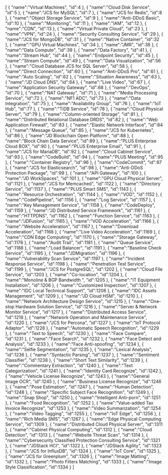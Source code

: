 [
	{
		"name":"Virtual Machines",
		"id":4
	},
	{
		"name":"Cloud Disk Service",
		"id":5
	},
	{
		"name":"JCS for  MySQL",
		"id":7
	},
	{
		"name":"JCS for Redis",
		"id":8
	},
	{
		"name":"Object Storage Service",
		"id":9
	},
	{
		"name":"Anti-DDoS Basic",
		"id":10
	},
	{
		"name":"Monitoring",
		"id":11
	},
	{
		"name":"IAM",
		"id":12
	},
	{
		"name":"CDN",
		"id":13
	},
	{
		"name":"Virtual Private Cloud",
		"id":23
	},
	{
		"name":"VPN",
		"id":24
	},
	{
		"name":"Security Consulting Service",
		"id":29
	},
	{
		"name":"JCS for MongoDB",
		"id":31
	},
	{
		"name":"Native Container",
		"id":32
	},
	{
		"name":"GPU Virtual Machines",
		"id":34
	},
	{
		"name":"JMR",
		"id":38
	},
	{
		"name":"Data Compute",
		"id":39
	},
	{
		"name":"Data Factory",
		"id":41
	},
	{
		"name":"Stream Hub",
		"id":44
	},
	{
		"name":"Endpoint Security",
		"id":45
	},
	{
		"name":"Stream Compute",
		"id":49
	},
	{
		"name":"Data Visualization",
		"id":56
	},
	{
		"name":"Cloud Database JCS for SQL Server",
		"id":58
	},
	{
		"name":"Direct Connection",
		"id":60
	},
	{
		"name":"Anti-DDoS Pro",
		"id":61
	},
	{
		"name":"Auto Scaling",
		"id":62
	},
	{
		"name":"Situation Awareness",
		"id":63
	},
	{
		"name":"JD Cloud DNS",
		"id":64
	},
	{
		"name":"Live Video",
		"id":67
	},
	{
		"name":"Application Security Gateway",
		"id":68
	},
	{
		"name":"DevOps",
		"id":70
	},
	{
		"name":"NAT Gateway",
		"id":71
	},
	{
		"name":"Media Processing Service",
		"id":72
	},
	{
		"name":"NF1 ADC",
		"id":73
	},
	{
		"name":"Data Integration",
		"id":75
	},
	{
		"name":"Availability Group",
		"id":76
	},
	{
		"name":"IoT Hub",
		"id":77
	},
	{
		"name":"TiDB Service",
		"id":78
	},
	{
		"name":"Cloud Physical Server",
		"id":79
	},
	{
		"name":"Column-oriented Storage",
		"id":81
	},
	{
		"name":"Distributed Relational Database DRDS",
		"id":82
	},
	{
		"name":"Web Application Firewall",
		"id":83
	},
	{
		"name":"Elastic Network Interface",
		"id":84
	},
	{
		"name":"Message Queue",
		"id":85
	},
	{
		"name":"JCS for Kubernetes",
		"id":86
	},
	{
		"name":"JD Blockchain Open Platform",
		"id":88
	},
	{
		"name":"Block Chain Data Service",
		"id":89
	},
	{
		"name":"PLUS Enterprise Cloud BOX",
		"id":90
	},
	{
		"name":"PLUS Enterprise Email",
		"id":91
	},
	{
		"name":"JCS for MariaDB",
		"id":92
	},
	{
		"name":"Cloud Cabinet Service",
		"id":93
	},
	{
		"name":"CodeBuild",
		"id":94
	},
	{
		"name":"PLUS Meeting",
		"id":95
	},
	{
		"name":"Container Registry",
		"id":96
	},
	{
		"name":"CodeCommit",
		"id":97
	},
	{
		"name":"JCS for Elasticsearch",
		"id":98
	},
	{
		"name":"Anti-DDoS Protection Package",
		"id":99
	},
	{
		"name":"API Gateway",
		"id":100
	},
	{
		"name":"JD WorkSpaces",
		"id":101
	},
	{
		"name":"GPU Cloud Physical Server",
		"id":1121
	},
	{
		"name":"JCS for Memcached",
		"id":1122
	},
	{
		"name":"Directory Service",
		"id":1137
	},
	{
		"name":"PLUS Smart SMS",
		"id":1143
	},
	{
		"name":"Resource Orchestration",
		"id":1144
	},
	{
		"name":"VOD",
		"id":1152
	},
	{
		"name":"CodePipeline",
		"id":1156
	},
	{
		"name":"Log Service",
		"id":1157
	},
	{
		"name":"Key Management Service",
		"id":1158
	},
	{
		"name":"CodeDeploy",
		"id":1159
	},
	{
		"name":"JD Distributed Service Framework",
		"id":1161
	},
	{
		"name":"HTTPDNS",
		"id":1162
	},
	{
		"name":"Function Service",
		"id":1163
	},
	{
		"name":"JDFusion",
		"id":1165
	},
	{
		"name":"VOD Acceleration",
		"id":1166
	},
	{
		"name":"Website Acceleration",
		"id":1167
	},
	{
		"name":"Download Acceleration",
		"id":1168
	},
	{
		"name":"Live Video Acceleration",
		"id":1169
	},
	{
		"name":"CDN Edge Computing",
		"id":1170
	},
	{
		"name":"Storage Gateway",
		"id":1176
	},
	{
		"name":"Audit Trail",
		"id":1181
	},
	{
		"name":"Queue Service",
		"id":1188
	},
	{
		"name":"Load Balancer",
		"id":1191
	},
	{
		"name":"Baseline Check Service",
		"id":1195
	},
	{
		"name":"JDMigration",
		"id":1196
	},
	{
		"name":"Vulnerability Scan Service",
		"id":1197
	},
	{
		"name":"Incident Response Service",
		"id":1198
	},
	{
		"name":"Penetration Test Service",
		"id":1199
	},
	{
		"name":"JCS for PostgreSQL",
		"id":1202
	},
	{
		"name":"Cloud File Service",
		"id":1203
	},
	{
		"name":"Co-location",
		"id":1204
	},
	{
		"name":"Monoline & BGP Bandwidth ",
		"id":1205
	},
	{
		"name":"IT Equipment Installation",
		"id":1206
	},
	{
		"name":"Customized Inspection",
		"id":1207
	},
	{
		"name":"IDC Local Technical Support",
		"id":1208
	},
	{
		"name":"IDC Assets Management",
		"id":1209
	},
	{
		"name":"JD Cloud HSM",
		"id":1210
	},
	{
		"name":"Network Architecture Design Service",
		"id":1215
	},
	{
		"name":"One-stop Hardware Solution Service",
		"id":1216
	},
	{
		"name":"Server & Network Monitor Service",
		"id":1217
	},
	{
		"name":"Distributed Access Service",
		"id":1218
	},
	{
		"name":"Network Operation and Maintenance Service",
		"id":1220
	},
	{
		"name":"JCS for Percona",
		"id":1227
	},
	{
		"name":"IoT Protocol Adaptor",
		"id":1228
	},
	{
		"name":"Automatic Speech Recognition",
		"id":1229
	},
	{
		"name":"Text to Speech",
		"id":1230
	},
	{
		"name":"Face Compare",
		"id":1231
	},
	{
		"name":"Face Search",
		"id":1232
	},
	{
		"name":"Face Detect and Analysis",
		"id":1233
	},
	{
		"name":"Face Anti-spoofing",
		"id":1234
	},
	{
		"name":"Selfie Segmentation",
		"id":1235
	},
	{
		"name":"Lexical Analysis",
		"id":1236
	},
	{
		"name":"Syntactic Parsing",
		"id":1237
	},
	{
		"name":"Sentiment Classifier",
		"id":1238
	},
	{
		"name":"Short Text Similarity",
		"id":1239
	},
	{
		"name":"Commentary Extraction",
		"id":1240
	},
	{
		"name":"Text Categorization",
		"id":1241
	},
	{
		"name":"Identity Card Recognize",
		"id":1242
	},
	{
		"name":"Vehicle License Recognize",
		"id":1243
	},
	{
		"name":"General Image OCR",
		"id":1245
	},
	{
		"name":"Business License Recognize",
		"id":1246
	},
	{
		"name":"Pose Estimation",
		"id":1247
	},
	{
		"name":"Human Detection",
		"id":1248
	},
	{
		"name":"Specific Subject Face Recognition",
		"id":1249
	},
	{
		"name":"Snap Shop",
		"id":1250
	},
	{
		"name":"Intelligent Anti-porn",
		"id":1251
	},
	{
		"name":"Food Recognition",
		"id":1252
	},
	{
		"name":"Value-added Tax Invoice Recognize",
		"id":1253
	},
	{
		"name":"Video Summarization",
		"id":1254
	},
	{
		"name":"Video Tagging",
		"id":1255
	},
	{
		"name":"IoT Edge",
		"id":1256
	},
	{
		"name":"Rich Media SMS",
		"id":1267
	},
	{
		"name":"Edge Physical Computing Service",
		"id":1309
	},
	{
		"name":"Distributed Cloud Physical Server",
		"id":1311
	},
	{
		"name":"Cabinet Physical Computing",
		"id":1312
	},
	{
		"name":"Cloud Detection",
		"id":1313
	},
	{
		"name":"Website Threat Scan",
		"id":1314
	},
	{
		"name":"Cybersecurity Classified Protection Consulting Service",
		"id":1321
	},
	{
		"name":"JDStack HCI",
		"id":1322
	},
	{
		"name":"JDStack Agility",
		"id":1323
	},
	{
		"name":"JCS for InfluxDB",
		"id":1324
	},
	{
		"name":"IoT Core",
		"id":1325
	},
	{
		"name":"JCS for Greenplum",
		"id":1326
	},
	{
		"name":"Image Matting",
		"id":1332
	},
	{
		"name":"Photo Filters Matching",
		"id":1333
	},
	{
		"name":"Image Style Classification",
		"id":1334
	}
]
